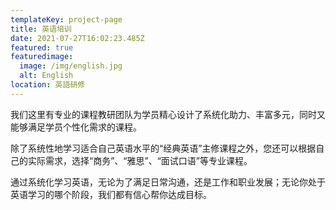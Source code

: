 ```yaml
---
templateKey: project-page
title: 英语培训
date: 2021-07-27T16:02:23.485Z
featured: true
featuredimage:
  image: /img/english.jpg
  alt: English
location: 英語研修
---
```


我们这里有专业的课程教研团队为学员精心设计了系统化助力、丰富多元，同时又能够满足学员个性化需求的课程。

除了系统性地学习适合自己英语水平的“经典英语”主修课程之外，您还可以根据自己的实际需求，选择“商务”、“雅思”、“面试口语”等专业课程。

通过系统化学习英语，无论为了满足日常沟通，还是工作和职业发展；无论你处于英语学习的哪个阶段，我们都有信心帮你达成目标。
